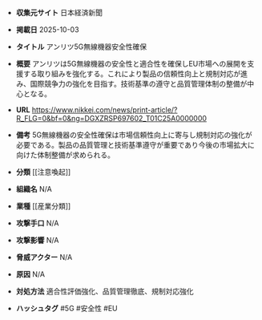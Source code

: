 - **収集元サイト**
日本経済新聞

- **掲載日**
2025-10-03

- **タイトル**
アンリツ5G無線機器安全性確保

- **概要**
アンリツは5G無線機器の安全性と適合性を確保しEU市場への展開を支援する取り組みを強化する。これにより製品の信頼性向上と規制対応が進み、国際競争力の強化を目指す。技術基準の遵守と品質管理体制の整備が中心となる。

- **URL**
https://www.nikkei.com/news/print-article/?R_FLG=0&bf=0&ng=DGXZRSP697602_T01C25A0000000

- **備考**
5G無線機器の安全性確保は市場信頼性向上に寄与し規制対応の強化が必要である。製品の品質管理と技術基準遵守が重要であり今後の市場拡大に向けた体制整備が求められる。

- **分類**
[[注意喚起]]

- **組織名**
N/A

- **業種**
[[産業分類]]

- **攻撃手口**
N/A

- **攻撃影響**
N/A

- **脅威アクター**
N/A

- **原因**
N/A

- **対処方法**
適合性評価強化、品質管理徹底、規制対応強化

- **ハッシュタグ**
#5G #安全性 #EU
